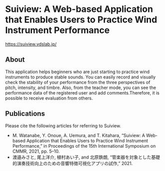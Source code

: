 # Suiview: A Web-based Application that Enables Users to Practice Wind Instrument Performance

https://suiview.vdslab.jp/

## About

This application helps beginners who are just starting to practice wind instruments to produce stable sounds.
You can easily record and visually check the stability of your performance from the three perspectives of pitch, intensity, and timbre.
Also, from the teacher mode, you can see the performance data of the registered user and add comments.Therefore, it is possible to receive evaluation from others.

## Publications

Please cite the following articles for referring to Suiview.

- M. Watanabe, Y. Onoue, A. Uemura, and T. Kitahara, “Suiview: A Web-based Application that Enables Users to Practice Wind Instrument Performance,” in Proceedings of the 15th International Symposium on CMMR, 2021, pp. 5–10.
- 渡邉みさと, 尾上洋介, 植村あい子, and 北原鉄朗, “管楽器を対象とした基礎的演奏技術向上のための音響特徴可視化アプリの試作,” 2021.

